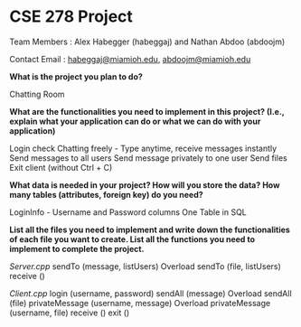 # CSE 278 Project

Team Members : Alex Habegger (habeggaj) and Nathan Abdoo (abdoojm)

Contact Email : habeggaj@miamioh.edu, abdoojm@miamioh.edu


**What is the project you plan to do?**

Chatting Room


**What are the functionalities you need to implement in this project? (I.e., explain what your application can do or what we can do with your application)**

Login check
Chatting freely - Type anytime, receive messages instantly
	Send messages to all users
	Send message privately to one user
Send files
Exit client (without Ctrl + C)

**What data is needed in your project? How will you store the data? How many tables (attributes, foreign key) do you need?**

LoginInfo - Username and Password columns
	One Table in SQL

**List all the files you need to implement and write down the functionalities of each file you want to create. List all the functions you need to implement to complete the project.**

_Server.cpp_
sendTo (message, listUsers) 
Overload sendTo (file, listUsers) 
receive ()

_Client.cpp_
login (username, password) 
sendAll (message) 
Overload sendAll (file)
privateMessage (username, message)
Overload privateMessage (username, file)
receive ()
exit ()

